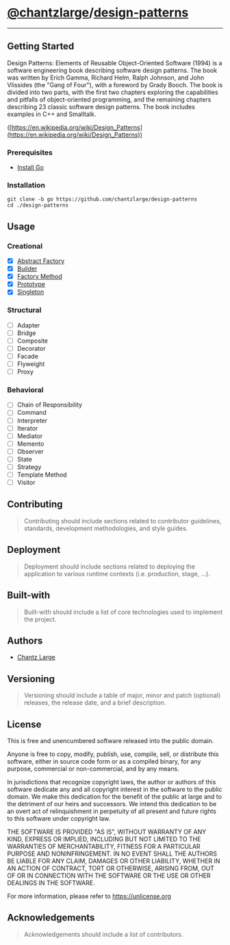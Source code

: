 [//]: # (https://gist.github.com/chantzlarge/0241e2a11a4cc49b628332b3520c08af)
# [@chantzlarge](https://github.com/chantzlarge)/[design-patterns](https://github.com/chantzlarge/design-patterns/tree/go)

---

## Getting Started

Design Patterns: Elements of Reusable Object-Oriented Software (1994) is a software engineering book describing software design patterns. The book was written by Erich Gamma, Richard Helm, Ralph Johnson, and John Vlissides (the "Gang of Four"), with a foreword by Grady Booch. The book is divided into two parts, with the first two chapters exploring the capabilities and pitfalls of object-oriented programming, and the remaining chapters describing 23 classic software design patterns. The book includes examples in C++ and Smalltalk.
 
([https://en.wikipedia.org/wiki/Design_Patterns](https://en.wikipedia.org/wiki/Design_Patterns))

### Prerequisites

- [Install Go](https://golang.org/doc/install)

### Installation

```
git clone -b go https://github.com/chantzlarge/design-patterns
cd ./design-patterns
```

## Usage

### Creational

- [x] [Abstract Factory](https://github.com/chantzlarge/design-patterns/tree/go/abstractfactory)
- [x] [Builder](https://github.com/chantzlarge/design-patterns/tree/go/builder)
- [x] [Factory Method](https://github.com/chantzlarge/design-patterns/tree/go/factorymethod) 
- [x] [Prototype](https://github.com/chantzlarge/design-patterns/tree/go/prototype)
- [x] [Singleton](https://github.com/chantzlarge/design-patterns/tree/go/singleton)

### Structural

- [ ] Adapter
- [ ] Bridge
- [ ] Composite
- [ ] Decorator
- [ ] Facade
- [ ] Flyweight
- [ ] Proxy

### Behavioral

- [ ] Chain of Responsibility
- [ ] Command
- [ ] Interpreter
- [ ] Iterator
- [ ] Mediator
- [ ] Memento
- [ ] Observer
- [ ] State
- [ ] Strategy
- [ ] Template Method
- [ ] Visitor

## Contributing

> Contributing should include sections related to contributor guidelines, standards, development methodologies, and style guides.

## Deployment

> Deployment should include sections related to deploying the application to various runtime contexts (i.e. production, stage, …).

## Built-with

> Built-with should include a list of core technologies used to implement the project.

## Authors

- [Chantz Large](github.com/chantzlarge)

## Versioning

> Versioning should include a table of major, minor and patch (optional) releases, the release date, and a brief description.

## License

This is free and unencumbered software released into the public domain.

Anyone is free to copy, modify, publish, use, compile, sell, or
distribute this software, either in source code form or as a compiled
binary, for any purpose, commercial or non-commercial, and by any
means.

In jurisdictions that recognize copyright laws, the author or authors
of this software dedicate any and all copyright interest in the
software to the public domain. We make this dedication for the benefit
of the public at large and to the detriment of our heirs and
successors. We intend this dedication to be an overt act of
relinquishment in perpetuity of all present and future rights to this
software under copyright law.

THE SOFTWARE IS PROVIDED "AS IS", WITHOUT WARRANTY OF ANY KIND,
EXPRESS OR IMPLIED, INCLUDING BUT NOT LIMITED TO THE WARRANTIES OF
MERCHANTABILITY, FITNESS FOR A PARTICULAR PURPOSE AND NONINFRINGEMENT.
IN NO EVENT SHALL THE AUTHORS BE LIABLE FOR ANY CLAIM, DAMAGES OR
OTHER LIABILITY, WHETHER IN AN ACTION OF CONTRACT, TORT OR OTHERWISE,
ARISING FROM, OUT OF OR IN CONNECTION WITH THE SOFTWARE OR THE USE OR
OTHER DEALINGS IN THE SOFTWARE.

For more information, please refer to <https://unlicense.org>

## Acknowledgements

> Acknowledgements should include a list of contributors.